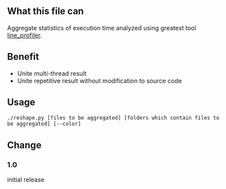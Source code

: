 ## What this file can
Aggregate statistics of execution time analyzed using greatest tool [line_profiler](https://github.com/rkern/line_profiler).

## Benefit
- Unite multi-thread result
- Unite repetitive result without modification to source code

## Usage
```./reshape.py [files to be aggregated] [folders which contain files to be aggregated] [--color]```

## Change
### 1.0
initial release